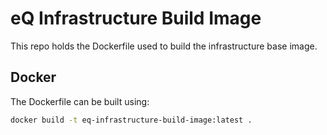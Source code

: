 # eQ Infrastructure Build Image

This repo holds the Dockerfile used to build the infrastructure base image.


## Docker
The Dockerfile can be built using:
```bash
docker build -t eq-infrastructure-build-image:latest .
```
